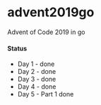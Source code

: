 # advent2019go
Advent of Code 2019 in go

#### Status

* Day 1 - done
* Day 2 - done
* Day 3 - done
* Day 4 - done
* Day 5 - Part 1 done